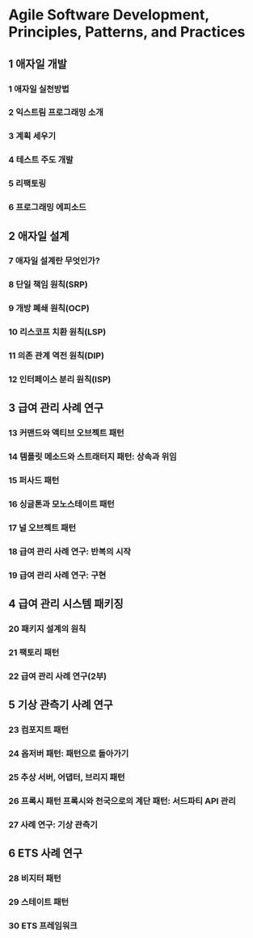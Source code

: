 # Agile Software Development, Principles, Patterns, and Practices

## 1 애자일 개발
### 1 애자일 실천방법
### 2 익스트림 프로그래밍 소개
### 3 계획 세우기
### 4 테스트 주도 개발
### 5 리팩토링
### 6 프로그래밍 에피소드

## 2 애자일 설계
### 7 애자일 설계란 무엇인가?
### 8 단일 책임 원칙(SRP)
### 9 개방 폐쇄 원칙(OCP)
### 10 리스코프 치환 원칙(LSP)
### 11 의존 관계 역전 원칙(DIP)
### 12 인터페이스 분리 원칙(ISP)

## 3 급여 관리 사례 연구
### 13 커맨드와 액티브 오브젝트 패턴
### 14 템플릿 메소드와 스트래터지 패턴: 상속과 위임
### 15 퍼사드 패턴
### 16 싱글톤과 모노스테이트 패턴
### 17 널 오브젝트 패턴
### 18 급여 관리 사례 연구: 반복의 시작
### 19 급여 관리 사례 연구: 구현

## 4 급여 관리 시스템 패키징
### 20 패키지 설계의 원칙
### 21 팩토리 패턴
### 22 급여 관리 사례 연구(2부)

## 5 기상 관측기 사례 연구
### 23 컴포지트 패턴
### 24 옵저버 패턴: 패턴으로 돌아가기
### 25 추상 서버, 어댑터, 브리지 패턴
### 26 프록시 패턴 프록시와 천국으로의 계단 패턴: 서드파티 API 관리
### 27 사례 연구: 기상 관측기

## 6 ETS 사례 연구
### 28 비지터 패턴
### 29 스테이트 패턴
### 30 ETS 프레임워크